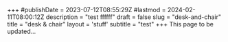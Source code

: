 +++
#publishDate = 2023-07-12T08:55:29Z
#lastmod = 2024-02-11T08:00:12Z
description = "test ffffff"
draft = false
slug = "desk-and-chair"
title = "desk & chair"
layout = 'stuff'
subtitle = "test"
+++
This page to be updated...